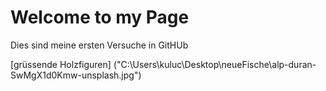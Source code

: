 # Welcome to my Page
Dies sind meine ersten Versuche in GitHUb

[grüssende Holzfiguren] ("C:\Users\kuluc\Desktop\neueFische\alp-duran-SwMgX1d0Kmw-unsplash.jpg")
